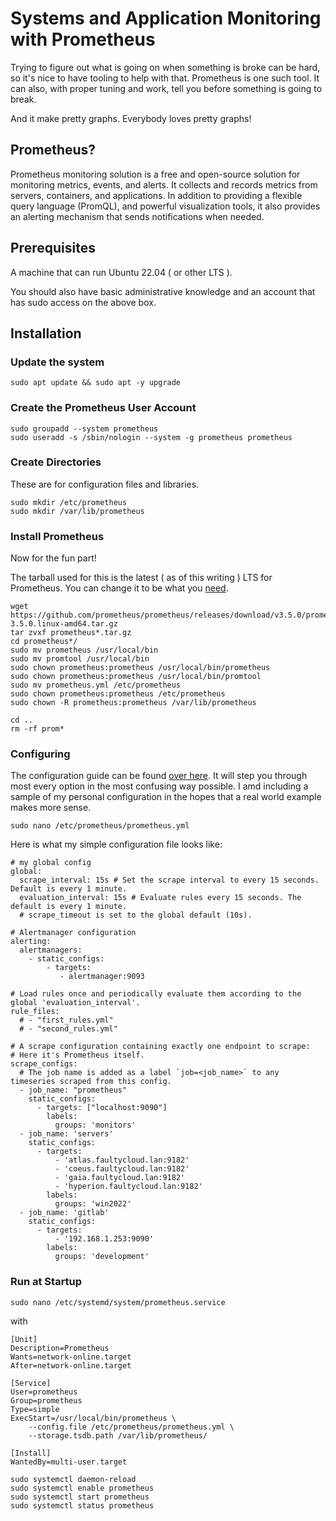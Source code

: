 # Systems and Application Monitoring with Prometheus
Trying to figure out what is going on when something is broke can be hard, so it's nice to have tooling to help with that.  Prometheus is one such tool.  It can also, with proper tuning and work, tell you before something is going to break.

And it make pretty graphs.  Everybody loves pretty graphs!

## Prometheus?
Prometheus monitoring solution is a free and open-source solution for monitoring metrics, events, and alerts. It collects and records metrics from servers, containers, and applications. In addition to providing a flexible query language (PromQL), and powerful visualization tools, it also provides an alerting mechanism that sends notifications when needed.

## Prerequisites
A machine that can run Ubuntu 22.04 ( or other LTS ).

You should also have basic administrative knowledge and an account that has sudo access on the above box.

## Installation
### Update the system
```
sudo apt update && sudo apt -y upgrade
```

### Create the Prometheus User Account
```
sudo groupadd --system prometheus
sudo useradd -s /sbin/nologin --system -g prometheus prometheus
```

### Create Directories
These are for configuration files and libraries.
```
sudo mkdir /etc/prometheus
sudo mkdir /var/lib/prometheus
```

### Install Prometheus
Now for the fun part!

The tarball used for this is the latest ( as of this writing ) LTS for Prometheus.  You can change it to be what you [need](https://prometheus.io/download/#prometheus).
```
wget https://github.com/prometheus/prometheus/releases/download/v3.5.0/prometheus-3.5.0.linux-amd64.tar.gz
tar zvxf prometheus*.tar.gz
cd prometheus*/
sudo mv prometheus /usr/local/bin
sudo mv promtool /usr/local/bin
sudo chown prometheus:prometheus /usr/local/bin/prometheus
sudo chown prometheus:prometheus /usr/local/bin/promtool
sudo mv prometheus.yml /etc/prometheus
sudo chown prometheus:prometheus /etc/prometheus
sudo chown -R prometheus:prometheus /var/lib/prometheus

cd ..
rm -rf prom*
```

### Configuring
The configuration guide can be found [over here](https://prometheus.io/docs/prometheus/latest/configuration/configuration/).  It will step you through most every option in the most confusing way possible.  I amd including a sample of my personal configuration in the hopes that a real world example makes more sense.
```
sudo nano /etc/prometheus/prometheus.yml
```
Here is what my simple configuration file looks like:
```
# my global config
global:
  scrape_interval: 15s # Set the scrape interval to every 15 seconds. Default is every 1 minute.
  evaluation_interval: 15s # Evaluate rules every 15 seconds. The default is every 1 minute.
  # scrape_timeout is set to the global default (10s).

# Alertmanager configuration
alerting:
  alertmanagers:
    - static_configs:
        - targets:
           - alertmanager:9093

# Load rules once and periodically evaluate them according to the global 'evaluation_interval'.
rule_files:
  # - "first_rules.yml"
  # - "second_rules.yml"

# A scrape configuration containing exactly one endpoint to scrape:
# Here it's Prometheus itself.
scrape_configs:
  # The job name is added as a label `job=<job_name>` to any timeseries scraped from this config.
  - job_name: "prometheus"
    static_configs:
      - targets: ["localhost:9090"]
        labels:
          groups: 'monitors'
  - job_name: 'servers'
    static_configs:
      - targets:
          - 'atlas.faultycloud.lan:9182'
          - 'coeus.faultycloud.lan:9182'
          - 'gaia.faultycloud.lan:9182'
          - 'hyperion.faultycloud.lan:9182'
        labels:
          groups: 'win2022'
  - job_name: 'gitlab'
    static_configs:
      - targets:
          - '192.168.1.253:9090'
        labels:
          groups: 'development'
```

### Run at Startup
```
sudo nano /etc/systemd/system/prometheus.service
```

with

```
[Unit]
Description=Prometheus
Wants=network-online.target
After=network-online.target

[Service]
User=prometheus
Group=prometheus
Type=simple
ExecStart=/usr/local/bin/prometheus \
    --config.file /etc/prometheus/prometheus.yml \
    --storage.tsdb.path /var/lib/prometheus/ 

[Install]
WantedBy=multi-user.target
```

```
sudo systemctl daemon-reload
sudo systemctl enable prometheus
sudo systemctl start prometheus
sudo systemctl status prometheus
```